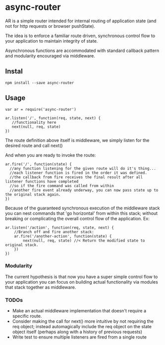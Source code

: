 # async-router

AR is a simple router intended for internal routing of application state (and not for http requests or browser pushState). 

The idea is to enforce a familiar route driven, synchronous control flow to your application to maintain integrity of state.  

Asynchronous functions are accommodated with standard callback pattern and modularity encouraged via middleware. 

## Instal
```
npm install --save async-router
```

## Usage
```
var ar = require('async-router')

ar.listen('/', function(req, state, next) {
   //functionality here
   next(null, req, state)
})
```

The route definition above itself is middleware, we simply listen for the desired route and call next() 

And when you are ready to invoke the route: 

```
ar.fire('/', function(state) {
  //any function listening for the given route will do it's thing...
  //each listener function is fired in the order it was defined.
  //the callback from fire receives the final result after all listener functions have completed
  //so if the fire command was called from within
  //another fire event already underway, you can now pass state up to the original stack again.  
})
```

Because of the guaranteed synchronous execution of the middleware stack you can nest commands that 'go horizontal' from within this stack; without breaking or complicating the overall control flow of the application. Ex: 

```
ar.listen('/action', function(req, state, next) {
    //Branch off and fire another stack: 
    ar.fire('/another-action', function(state) { 
        next(null, req, state) //< Return the modified state to original stack.
    })
})
```


###  Modularity

The current hypothesis is that now you have a super simple control flow to your application you can focus on building actual functionality via modules that stack together as middleware. 


### TODOs
- Make an actual middleware implementation that doesn't require a specific route. 
- Consider making the call for next() more intuitive by not requiring the req object; instead automagically include the req object on the state object itself (perhaps along with a history of previous requests)
- Write test to ensure multiple listeners are fired from a single route

